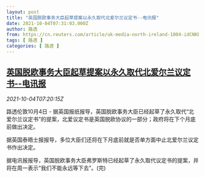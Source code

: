 ```yaml
---
layout: post
title: "英国脱欧事务大臣起草提案以永久取代北爱尔兰议定书--电讯报"
date: 2021-10-04T07:31:03.000Z
author: 路透
from: https://cn.reuters.com/article/uk-media-north-ireland-1004-idCNKBS2GU0JN
tags: [ 路透 ]
categories: [ 路透 ]
---
```

<!--1633332663000-->
[英国脱欧事务大臣起草提案以永久取代北爱尔兰议定书--电讯报](https://cn.reuters.com/article/uk-media-north-ireland-1004-idCNKBS2GU0JN)
------

<div>
<div><i>2021-10-04T07:20:15Z</i></div><p>路透伦敦10月4日 - 据英国报纸报导，英国脱欧事务大臣已经起草了永久取代“北爱尔兰议定书”的提案，北爱议定书是英国脱欧协议的一部分；政府将在下个月底前做出决定。</p><p>据英国泰晤士报报导，多位大臣们还将在下月底前就是否单方面中止北爱尔兰议定书作出决定。</p><p>据电讯报报导，英国脱欧事务大臣弗罗斯特已经起草了永久取代议定书的提案，并将在周一表示“我们不能永远等下去”。(完)</p>
</div>
